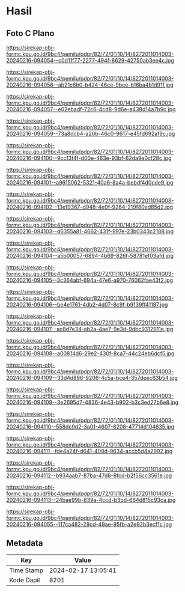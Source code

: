 # Hasil

## Foto C Plano

https://sirekap-obj-formc.kpu.go.id/9bc4/pemilu/pdpr/82/72/01/10/14/8272011014003-20240216-094054--c0d11f77-2277-494f-8629-42750ab3ee4c.jpg

https://sirekap-obj-formc.kpu.go.id/9bc4/pemilu/pdpr/82/72/01/10/14/8272011014003-20240216-094056--ab21c6b0-b424-46ce-9bee-b16ba4b1d91f.jpg

https://sirekap-obj-formc.kpu.go.id/9bc4/pemilu/pdpr/82/72/01/10/14/8272011014003-20240216-094057--e02ebadf-72c6-4cd8-9d6e-a438d14a7b9c.jpg

https://sirekap-obj-formc.kpu.go.id/9bc4/pemilu/pdpr/82/72/01/10/14/8272011014003-20240216-094059--73a8dcb4-a20b-46c0-9617-e45fd692af9c.jpg

https://sirekap-obj-formc.kpu.go.id/9bc4/pemilu/pdpr/82/72/01/10/14/8272011014003-20240216-094100--9cc13f4f-d00e-463e-93bf-62da9e0cf28c.jpg

https://sirekap-obj-formc.kpu.go.id/9bc4/pemilu/pdpr/82/72/01/10/14/8272011014003-20240216-094101--a9615062-5321-40a6-8a4a-bebdf4d0cde9.jpg

https://sirekap-obj-formc.kpu.go.id/9bc4/pemilu/pdpr/82/72/01/10/14/8272011014003-20240216-094102--13ef9367-d948-4e0f-9264-219f80ed85d2.jpg

https://sirekap-obj-formc.kpu.go.id/9bc4/pemilu/pdpr/82/72/01/10/14/8272011014003-20240216-094103--d6355a81-4662-431f-997e-23b0343c2188.jpg

https://sirekap-obj-formc.kpu.go.id/9bc4/pemilu/pdpr/82/72/01/10/14/8272011014003-20240216-094104--a5b00057-6894-4b69-826f-58781ef03afd.jpg

https://sirekap-obj-formc.kpu.go.id/9bc4/pemilu/pdpr/82/72/01/10/14/8272011014003-20240216-094105--3c364abf-694a-47e6-a970-76062fae43f2.jpg

https://sirekap-obj-formc.kpu.go.id/9bc4/pemilu/pdpr/82/72/01/10/14/8272011014003-20240216-094106--be4e1761-4db2-4d07-8c9f-b9139ff41187.jpg

https://sirekap-obj-formc.kpu.go.id/9bc4/pemilu/pdpr/82/72/01/10/14/8272011014003-20240216-094107--ac8d7e34-ab2a-4ae7-9e3d-9dbc9312911e.jpg

https://sirekap-obj-formc.kpu.go.id/9bc4/pemilu/pdpr/82/72/01/10/14/8272011014003-20240216-094108--a00814d6-29e2-430f-8ca7-44c24eb6dcf5.jpg

https://sirekap-obj-formc.kpu.go.id/9bc4/pemilu/pdpr/82/72/01/10/14/8272011014003-20240216-094109--33d4d896-9206-4c5a-bce4-357deec63b54.jpg

https://sirekap-obj-formc.kpu.go.id/9bc4/pemilu/pdpr/82/72/01/10/14/8272011014003-20240216-094109--3e2695d7-4836-4e43-b902-b3c3ed27b6e8.jpg

https://sirekap-obj-formc.kpu.go.id/9bc4/pemilu/pdpr/82/72/01/10/14/8272011014003-20240216-094110--558dc9d2-3a01-4607-8208-47714d104635.jpg

https://sirekap-obj-formc.kpu.go.id/9bc4/pemilu/pdpr/82/72/01/10/14/8272011014003-20240216-094111--fde4a24f-d641-408d-9634-accb5d4a2992.jpg

https://sirekap-obj-formc.kpu.go.id/9bc4/pemilu/pdpr/82/72/01/10/14/8272011014003-20240216-094112--b934aab7-87ba-47d8-8fcd-b2f56cc3561e.jpg

https://sirekap-obj-formc.kpu.go.id/9bc4/pemilu/pdpr/82/72/01/10/14/8272011014003-20240216-094113--24bae99b-839a-4ccd-b3bd-664d815c93ca.jpg

https://sirekap-obj-formc.kpu.go.id/9bc4/pemilu/pdpr/82/72/01/10/14/8272011014003-20240216-094055--117ca482-29cd-49ae-95fb-a2e92b3ecf1c.jpg


## Metadata

| Key        | Value               |
| ---------- | ------------------- |
| Time Stamp | 2024-02-17 13:05:41 |
| Kode Dapil | 8201                |



